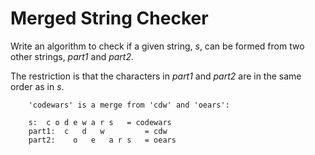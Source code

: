 # Merged String Checker

Write an algorithm to check if a given string, *s*, can be formed from two other strings, *part1* and *part2*.

The restriction is that the characters in *part1* and *part2* are in the same order as in *s*.

```
    'codewars' is a merge from 'cdw' and 'oears':

    s:  c o d e w a r s   = codewars
    part1:  c   d   w         = cdw
    part2:    o   e   a r s   = oears
```